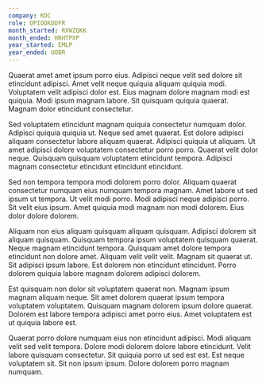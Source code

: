 ```yaml
---
company: KDC
role: OPIOOKDDFR
month_started: RXWZQKK
month_ended: HRHTPXP
year_started: EMLP
year_ended: UOBR
---
```


Quaerat amet amet ipsum porro eius. Adipisci neque velit sed dolore sit etincidunt adipisci. Amet velit neque quiquia aliquam quiquia modi. Voluptatem velit adipisci dolor est. Eius magnam dolore magnam modi est quiquia. Modi ipsum magnam labore. Sit quisquam quiquia quaerat. Magnam dolor etincidunt consectetur.

Sed voluptatem etincidunt magnam quiquia consectetur numquam dolor. Adipisci quiquia quiquia ut. Neque sed amet quaerat. Est dolore adipisci aliquam consectetur labore aliquam quaerat. Adipisci quiquia ut aliquam. Ut amet adipisci dolore voluptatem consectetur porro porro. Quaerat velit dolor neque. Quisquam quisquam voluptatem etincidunt tempora. Adipisci magnam consectetur etincidunt etincidunt etincidunt.

Sed non tempora tempora modi dolorem porro dolor. Aliquam quaerat consectetur numquam eius numquam tempora magnam. Amet labore ut sed ipsum ut tempora. Ut velit modi porro. Modi adipisci neque adipisci porro. Sit velit eius ipsum. Amet quiquia modi magnam non modi dolorem. Eius dolor dolore dolorem.

Aliquam non eius aliquam quisquam aliquam quisquam. Adipisci dolorem sit aliquam quisquam. Quisquam tempora ipsum voluptatem quisquam quaerat. Neque magnam etincidunt tempora. Quisquam amet dolore tempora etincidunt non dolore amet. Aliquam velit velit velit. Magnam sit quaerat ut. Sit adipisci ipsum labore. Est dolorem non etincidunt etincidunt. Porro dolorem quiquia labore magnam dolorem adipisci dolorem.

Est quisquam non dolor sit voluptatem quaerat non. Magnam ipsum magnam aliquam neque. Sit amet dolorem quaerat ipsum tempora voluptatem voluptatem. Quisquam magnam dolorem ipsum dolore quaerat. Dolorem est labore tempora adipisci amet porro eius. Amet voluptatem est ut quiquia labore est.

Quaerat porro dolore numquam eius non etincidunt adipisci. Modi aliquam velit sed velit tempora. Dolore modi dolorem dolore labore etincidunt. Velit labore quisquam consectetur. Sit quiquia porro ut sed est est. Est neque voluptatem sit. Sit non ipsum ipsum. Dolore dolorem porro magnam numquam.
    